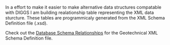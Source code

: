 In a effort to make it easier to make alternative data structures compatable with DIGGS I am building realationship table representing the XML data sturcture. These tables are programmicaly generated from the XML Schema Definition file (.xsd). 

Check out the [Database Schema Relationships](https://dbdocs.io/ross.cutts/DIGGS_Schema?view=relationships) for the Geotechnical XML Schema Definition file.


